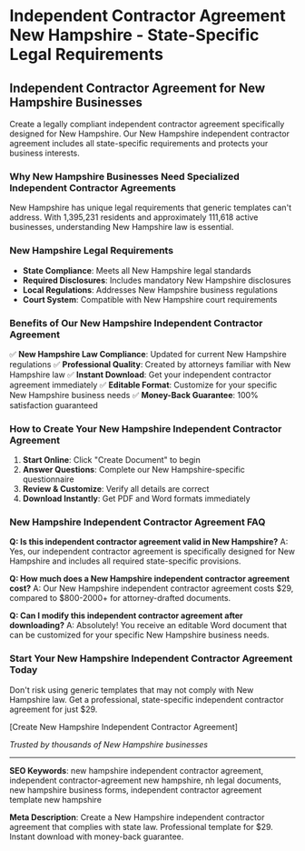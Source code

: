 # Independent Contractor Agreement New Hampshire - State-Specific Legal Requirements

## Independent Contractor Agreement for New Hampshire Businesses

Create a legally compliant independent contractor agreement specifically designed for New Hampshire. Our New Hampshire independent contractor agreement includes all state-specific requirements and protects your business interests.

### Why New Hampshire Businesses Need Specialized Independent Contractor Agreements

New Hampshire has unique legal requirements that generic templates can't address. With 1,395,231 residents and approximately 111,618 active businesses, understanding New Hampshire law is essential.

### New Hampshire Legal Requirements

- **State Compliance**: Meets all New Hampshire legal standards
- **Required Disclosures**: Includes mandatory New Hampshire disclosures
- **Local Regulations**: Addresses New Hampshire business regulations
- **Court System**: Compatible with New Hampshire court requirements

### Benefits of Our New Hampshire Independent Contractor Agreement

✅ **New Hampshire Law Compliance**: Updated for current New Hampshire regulations
✅ **Professional Quality**: Created by attorneys familiar with New Hampshire law
✅ **Instant Download**: Get your independent contractor agreement immediately
✅ **Editable Format**: Customize for your specific New Hampshire business needs
✅ **Money-Back Guarantee**: 100% satisfaction guaranteed

### How to Create Your New Hampshire Independent Contractor Agreement

1. **Start Online**: Click "Create Document" to begin
2. **Answer Questions**: Complete our New Hampshire-specific questionnaire
3. **Review & Customize**: Verify all details are correct
4. **Download Instantly**: Get PDF and Word formats immediately

### New Hampshire Independent Contractor Agreement FAQ

**Q: Is this independent contractor agreement valid in New Hampshire?**
A: Yes, our independent contractor agreement is specifically designed for New Hampshire and includes all required state-specific provisions.

**Q: How much does a New Hampshire independent contractor agreement cost?**
A: Our New Hampshire independent contractor agreement costs $29, compared to $800-2000+ for attorney-drafted documents.

**Q: Can I modify this independent contractor agreement after downloading?**
A: Absolutely! You receive an editable Word document that can be customized for your specific New Hampshire business needs.

### Start Your New Hampshire Independent Contractor Agreement Today

Don't risk using generic templates that may not comply with New Hampshire law. Get a professional, state-specific independent contractor agreement for just $29.

[Create New Hampshire Independent Contractor Agreement]

_Trusted by thousands of New Hampshire businesses_

---

**SEO Keywords**: new hampshire independent contractor agreement, independent contractor-agreement new hampshire, nh legal documents, new hampshire business forms, independent contractor agreement template new hampshire

**Meta Description**: Create a New Hampshire independent contractor agreement that complies with state law. Professional template for $29. Instant download with money-back guarantee.
